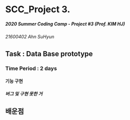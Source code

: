# SCC_Project 3.
##### 2020 Summer Coding Camp - Project #3 (Prof. KIM HJ)
###### 21600402 Ahn SuHyun


## Task : Data Base prototype
### Time Period : 2 days 






#### 기능 구현


##### 버그 및 구현 못한 거 

## 배운점 

